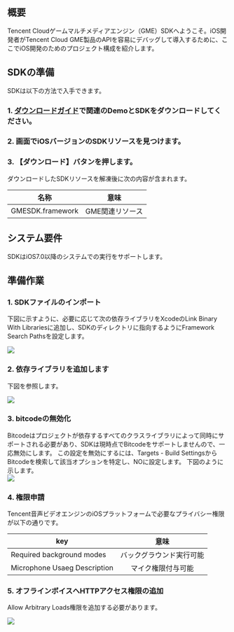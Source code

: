## 概要

Tencent Cloudゲームマルチメディアエンジン（GME）SDKへようこそ。iOS開発者がTencent Cloud GME製品のAPIを容易にデバッグして導入するために、ここでiOS開発のためのプロジェクト構成を紹介します。

## SDKの準備

SDKは以下の方法で入手できます。

### 1. [ダウンロードガイド](https://cloud.tencent.com/document/product/607/18521)で関連のDemoとSDKをダウンロードしてください。

### 2. 画面でiOSバージョンのSDKリソースを見つけます。

### 3. 【ダウンロード】バタンを押します。

ダウンロードしたSDKリソースを解凍後に次の内容が含まれます。

|名称     | 意味   
| ------------- |:-------------:|
|GMESDK.framework			|GME関連リソース

## システム要件

SDKはiOS7.0以降のシステムでの実行をサポートします。

## 準備作業

### 1. SDKファイルのインポート

下図に示すように、必要に応じて次の依存ライブラリをXcodeのLink Binary With Librariesに追加し、SDKのディレクトリに指向するようにFramework Search Pathsを設定します。  

![](https://main.qcloudimg.com/raw/9dd8d458734bc6e475581049e6cf26b1.png)

### 2. 依存ライブラリを追加します

下図を参照します。  

![](https://main.qcloudimg.com/raw/b6156b8c7a596248c148607070e38f67.png)

### 3. bitcodeの無効化

Bitcodeはプロジェクトが依存するすべてのクラスライブラリによって同時にサポートされる必要があり、SDKは現時点でBitcodeをサポートしませんので、一応無効にします。
この設定を無効にするには、Targets - Build SettingsからBitcodeを検索して該当オプションを特定し、NOに設定します。
下図のように示します。  
![](https://main.qcloudimg.com/raw/82c628e8a7d9a4bebc842c8545d9563a.png)

### 4. 権限申請

Tencent音声ビデオエンジンのiOSプラットフォームで必要なプライバシー権限が以下の通りです。

|key     | 意味   
| ------------- |:-------------:|
|Required background modes    		 |バックグラウンド実行可能|
|Microphone Usaeg Description   	|マイク権限付与可能|

### 5. オフラインボイスへHTTPアクセス権限の追加
Allow Arbitrary Loads権限を追加する必要があります。

![](https://main.qcloudimg.com/raw/1aebf9111fd95e3e6b6fb4eb08193a26.png)

